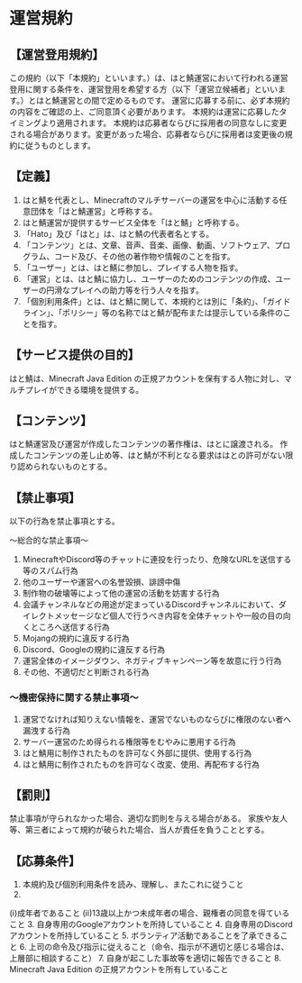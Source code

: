 # 運営規約

## 【運営登用規約】

この規約（以下「本規約」といいます。）は、はと鯖運営において行われる運営登用に関する条件を、運営登用を希望する方（以下「運営立候補者」といいます。）とはと鯖運営との間で定めるものです。
運営に応募する前に、必ず本規約の内容をご確認の上、ご同意頂く必要があります。 
本規約は運営に応募したタイミングより適用されます。 
本規約は応募者ならびに採用者の同意なしに変更される場合があります。変更があった場合、応募者ならびに採用者は変更後の規約に従うものとします。 

## 【定義】
1. はと鯖を代表とし、Minecraftのマルチサーバーの運営を中心に活動する任意団体を「はと鯖運営」と呼称する。
2. はと鯖運営が提供するサービス全体を「はと鯖」と呼称する。
3. 「Hato」及び「はと」は、はと鯖の代表者名とする。
4. 「コンテンツ」とは、文章、音声、音楽、画像、動画、ソフトウェア、プログラム、コード及び、その他の著作物や情報のことを指す。
5. 「ユーザー」とは、はと鯖に参加し、プレイする人物を指す。
6.  「運営」とは、はと鯖に協力し、ユーザーのためのコンテンツの作成、ユーザーの円滑なプレイへの助力等を行う人々を指す。
7. 「個別利用条件」とは、はと鯖に関して、本規約とは別に「条約」、「ガイドライン」、「ポリシー」等の名称ではと鯖が配布または提示している条件のことを指す。

## 【サービス提供の目的】

はと鯖は、Minecraft Java Edition の正規アカウントを保有する人物に対し、マルチプレイができる環境を提供する。 

## 【コンテンツ】

はと鯖運営及び運営が作成したコンテンツの著作権は、はとに譲渡される。
作成したコンテンツの差し止め等、はと鯖が不利となる要求ははとの許可がない限り認められないものとする。

## 【禁止事項】
以下の行為を禁止事項とする。 

～総合的な禁止事項～
1. MinecraftやDiscord等のチャットに連投を行ったり、危険なURLを送信する等のスパム行為
2. 他のユーザーや運営への名誉毀損、誹謗中傷
3. 制作物の破壊等によって他の運営の活動を妨害する行為
4. 会議チャンネルなどの用途が定まっているDiscordチャンネルにおいて、ダイレクトメッセージなど個人で行うべき内容を全体チャットや一般の目の向くところへ送信する行為
5. Mojangの規約に違反する行為
6. Discord、Googleの規約に違反する行為
7. 運営全体のイメージダウン、ネガティブキャンペーン等を故意に行う行為
8. その他、不適切だと判断される行為

### ～機密保持に関する禁止事項～
1. 運営でなければ知りえない情報を、運営でないものならびに権限のない者へ漏洩する行為
2. サーバー運営のため得られる権限等をむやみに悪用する行為
3. はと鯖用に制作されたものを許可なく外部に提供、使用する行為
4. はと鯖用に制作されたものを許可なく改変、使用、再配布する行為

## 【罰則】

禁止事項が守られなかった場合、適切な罰則を与える場合がある。 家族や友人等、第三者によって規約が破られた場合、当人が責任を負うこととする。

## 【応募条件】

1. 本規約及び個別利用条件を読み、理解し、またこれに従うこと
2. 
(ⅰ)成年者であること
(ⅱ)13歳以上かつ未成年者の場合、親権者の同意を得ていること
3. 自身専用のGoogleアカウントを所持していること
4. 自身専用のDiscordアカウントを所持していること
5. ボランティア活動であることを了承できること
6. 上司の命令及び指示に従えること（命令、指示が不適切と感じる場合は、上層部に相談すること）
7. 自身が起こした事故等を適切に報告できること
8. Minecraft Java Edition の正規アカウントを所有していること
